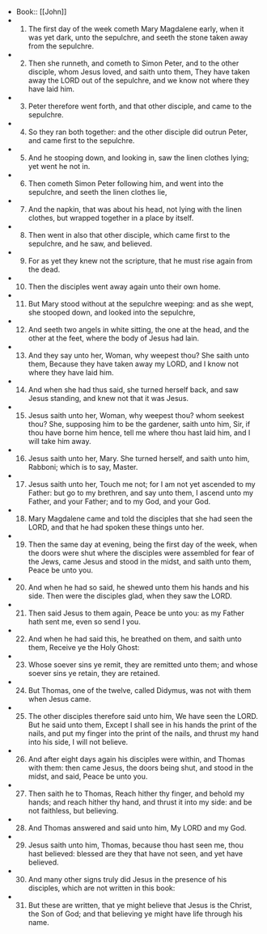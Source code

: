 - Book:: [[John]]
- 1. The first day of the week cometh Mary Magdalene early, when it was yet dark, unto the sepulchre, and seeth the stone taken away from the sepulchre.
- 2. Then she runneth, and cometh to Simon Peter, and to the other disciple, whom Jesus loved, and saith unto them, They have taken away the LORD out of the sepulchre, and we know not where they have laid him.
- 3. Peter therefore went forth, and that other disciple, and came to the sepulchre.
- 4. So they ran both together: and the other disciple did outrun Peter, and came first to the sepulchre.
- 5. And he stooping down, and looking in, saw the linen clothes lying; yet went he not in.
- 6. Then cometh Simon Peter following him, and went into the sepulchre, and seeth the linen clothes lie,
- 7. And the napkin, that was about his head, not lying with the linen clothes, but wrapped together in a place by itself.
- 8. Then went in also that other disciple, which came first to the sepulchre, and he saw, and believed.
- 9. For as yet they knew not the scripture, that he must rise again from the dead.
- 10. Then the disciples went away again unto their own home.
- 11. But Mary stood without at the sepulchre weeping: and as she wept, she stooped down, and looked into the sepulchre,
- 12. And seeth two angels in white sitting, the one at the head, and the other at the feet, where the body of Jesus had lain.
- 13. And they say unto her, Woman, why weepest thou? She saith unto them, Because they have taken away my LORD, and I know not where they have laid him.
- 14. And when she had thus said, she turned herself back, and saw Jesus standing, and knew not that it was Jesus.
- 15. Jesus saith unto her, Woman, why weepest thou? whom seekest thou? She, supposing him to be the gardener, saith unto him, Sir, if thou have borne him hence, tell me where thou hast laid him, and I will take him away.
- 16. Jesus saith unto her, Mary. She turned herself, and saith unto him, Rabboni; which is to say, Master.
- 17. Jesus saith unto her, Touch me not; for I am not yet ascended to my Father: but go to my brethren, and say unto them, I ascend unto my Father, and your Father; and to my God, and your God.
- 18. Mary Magdalene came and told the disciples that she had seen the LORD, and that he had spoken these things unto her.
- 19. Then the same day at evening, being the first day of the week, when the doors were shut where the disciples were assembled for fear of the Jews, came Jesus and stood in the midst, and saith unto them, Peace be unto you.
- 20. And when he had so said, he shewed unto them his hands and his side. Then were the disciples glad, when they saw the LORD.
- 21. Then said Jesus to them again, Peace be unto you: as my Father hath sent me, even so send I you.
- 22. And when he had said this, he breathed on them, and saith unto them, Receive ye the Holy Ghost:
- 23. Whose soever sins ye remit, they are remitted unto them; and whose soever sins ye retain, they are retained.
- 24. But Thomas, one of the twelve, called Didymus, was not with them when Jesus came.
- 25. The other disciples therefore said unto him, We have seen the LORD. But he said unto them, Except I shall see in his hands the print of the nails, and put my finger into the print of the nails, and thrust my hand into his side, I will not believe.
- 26. And after eight days again his disciples were within, and Thomas with them: then came Jesus, the doors being shut, and stood in the midst, and said, Peace be unto you.
- 27. Then saith he to Thomas, Reach hither thy finger, and behold my hands; and reach hither thy hand, and thrust it into my side: and be not faithless, but believing.
- 28. And Thomas answered and said unto him, My LORD and my God.
- 29. Jesus saith unto him, Thomas, because thou hast seen me, thou hast believed: blessed are they that have not seen, and yet have believed.
- 30. And many other signs truly did Jesus in the presence of his disciples, which are not written in this book:
- 31. But these are written, that ye might believe that Jesus is the Christ, the Son of God; and that believing ye might have life through his name.
